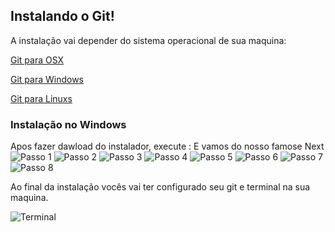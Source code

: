 ## Instalando o Git!

A instalação vai depender do sistema operacional de sua maquina:

[Git para OSX](https://git-scm.com/download/mac) 

[Git para Windows](https://gitforwindows.org/) 

[Git para Linuxs](https://git-scm.com/book/pt-br/v2/Come%C3%A7ando-Instalando-o-Git) 


### Instalação no Windows

Apos fazer dawload do instalador, execute :
E vamos do nosso famose Next
![Passo 1](../images/github/instalacao/passo1.png)
![Passo 2](../images/github/instalacao/passo2.png)
![Passo 3](../images/github/instalacao/passo3.png)
![Passo 4](../images/github/instalacao/passo4.png)
![Passo 5](../images/github/instalacao/passo5.png)
![Passo 6](../images/github/instalacao/passo6.png)
![Passo 7](../images/github/instalacao/passo7.png)
![Passo 8](../images/github/instalacao/passo8.png)

Ao final da instalação vocês vai ter configurado seu git e terminal na sua maquina.

![Terminal](../images/github/instalacao/terminal.png)